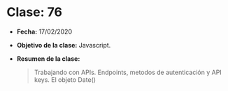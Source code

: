# Clase: 76

- **Fecha:** 17/02/2020
- **Objetivo de la clase:** Javascript.
- **Resumen de la clase:**

  > Trabajando con APIs. Endpoints, metodos de autenticación y API keys. El objeto Date()
